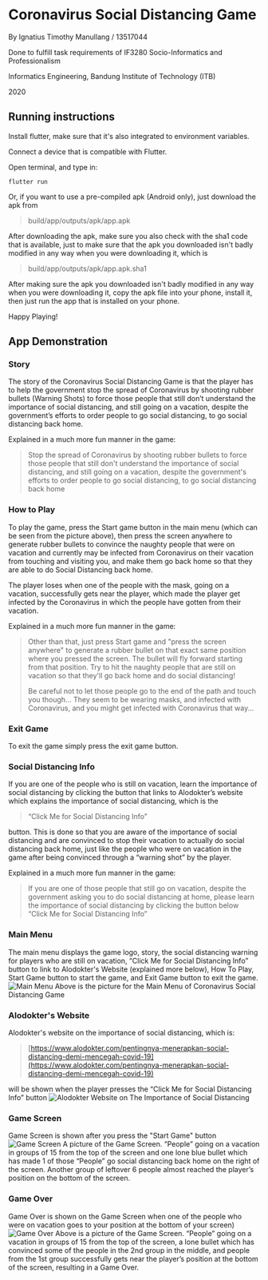 ﻿# Coronavirus Social Distancing Game
By Ignatius Timothy Manullang / 13517044

Done to fulfill task requirements of IF3280 Socio-Informatics and Professionalism 

Informatics Engineering, Bandung Institute of Technology (ITB)

2020

## Running instructions
Install flutter, make sure that it's also integrated to environment variables.

Connect a device that is compatible with Flutter.

Open terminal, and type in:

  `flutter run`
  
  Or, if you want to use a pre-compiled apk (Android only), just download the apk from

>   build/app/outputs/apk/app.apk

After downloading the apk, make sure you also check with the sha1 code that is available, just to make sure that the apk you downloaded isn't badly modified in any way when you were downloading it, which is
>  build/app/outputs/apk/app.apk.sha1

After making sure the apk you downloaded isn't badly modified in any way when you were downloading it, copy the apk file into your phone, install it, then just run the app that is installed on your phone.

Happy Playing!

## App Demonstration
### Story
The story of the Coronavirus Social Distancing Game is that the player has to help the government stop the spread of Coronavirus by shooting rubber bullets (Warning Shots) to force those people that still don’t understand the importance of social distancing, and still going on a vacation, despite the government’s efforts to order people to go social distancing, to go social distancing back home.

Explained in a much more fun manner in the game:

> Stop the spread of Coronavirus by shooting rubber bullets to force those people that still don't understand the importance of social distancing, and still going on a vacation, despite the government's efforts to order people to go social distancing, to go social distancing back home

### How to Play
To play the game, press the Start game button in the main menu (which can be seen from the picture above), then press the screen anywhere to generate rubber bullets to convince the naughty people that were on vacation and currently may be infected from Coronavirus on their vacation from touching and visiting you, and make them go back home so that they are able to do Social Distancing back home.

The player loses when one of the people with the mask, going on a vacation, successfully gets near the player, which made the player get infected by the Coronavirus in which the people have gotten from their vacation.

Explained in a much more fun manner in the game:

> Other than that, just press Start game and \"press the screen anywhere\" to generate a rubber bullet on that exact same position where you pressed the screen. The bullet will fly forward starting from that position. Try to hit the naughty people that are still on vacation so that they'll go back home and do social distancing!
> 
> Be careful not to let those people go to the end of the path and touch you though... They seem to be wearing masks, and infected with Coronavirus, and you might get infected with Coronavirus that way...

### Exit Game
To exit the game simply press the exit game button.

### Social Distancing Info
If you are one of the people who is still on vacation,  learn the importance of social distancing by clicking the button that links to Alodokter’s website which explains the importance of social distancing, which is the 

> “Click Me for Social Distancing Info”

 button. This is done so that you are aware of the importance of social distancing and are convinced to stop their vacation to actually do social distancing back home, just like the people who were on vacation in the game after being convinced through a “warning shot” by the player.

Explained in a much more fun manner in the game:

> If you are one of those people that still go on vacation, despite the government asking you to do social distancing at home, please learn the importance of social distancing by clicking the button below
> “Click Me for Social Distancing Info”

### Main Menu
The main menu displays the game logo, story, the social distancing warning for players who are still on vacation, “Click Me for Social Distancing Info” button to link to Alodokter's Website (explained more below), How To Play, Start Game button to start the game, and Exit Game button to exit the game.
![Main Menu](images_demonstration/Main_Menu.jpg)
Above is the picture for the Main Menu of Coronavirus Social Distancing Game
### Alodokter's Website
Alodokter's website on the importance of social distancing, which is:
> [https://www.alodokter.com/pentingnya-menerapkan-social-distancing-demi-mencegah-covid-19](https://www.alodokter.com/pentingnya-menerapkan-social-distancing-demi-mencegah-covid-19)

will be shown when the player presses the “Click Me for Social Distancing Info” button
![Alodokter Website on The Importance of Social Distancing](images_demonstration/Alodokter_Website.jpg)
### Game Screen
Game Screen is shown after you press the "Start Game" button
![Game Screen](images_demonstration/Game_Screen.jpg)
A picture of the Game Screen. “People” going on a vacation in groups of 15 from the top of the screen and one lone blue bullet which has made 1 of those “People” go social distancing back home on the right of the screen. Another group of leftover 6 people almost reached the player’s position on the bottom of the screen.
### Game Over
Game Over is shown on the Game Screen when one of the people who were on vacation goes to your position at the bottom of your screen)
![Game Over](images_demonstration/Game_Over.jpg)
Above is a picture of the Game Screen. “People” going on a vacation in groups of 15 from the top of the screen, a lone bullet which has convinced some of the people in the 2nd group in the middle, and people from the 1st group successfully gets near the player’s position at the bottom of the screen, resulting in a Game Over.




  
